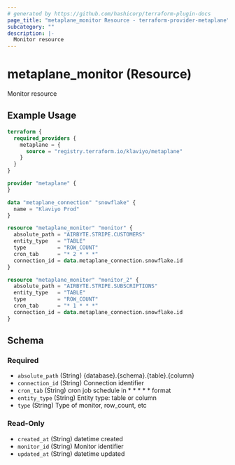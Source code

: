 ```yaml
---
# generated by https://github.com/hashicorp/terraform-plugin-docs
page_title: "metaplane_monitor Resource - terraform-provider-metaplane"
subcategory: ""
description: |-
  Monitor resource
---
```


# metaplane_monitor (Resource)

Monitor resource

## Example Usage

```terraform
terraform {
  required_providers {
    metaplane = {
      source = "registry.terraform.io/klaviyo/metaplane"
    }
  }
}

provider "metaplane" {
}

data "metaplane_connection" "snowflake" {
  name = "Klaviyo Prod"
}

resource "metaplane_monitor" "monitor" {
  absolute_path = "AIRBYTE.STRIPE.CUSTOMERS"
  entity_type   = "TABLE"
  type          = "ROW_COUNT"
  cron_tab      = "* 2 * * *"
  connection_id = data.metaplane_connection.snowflake.id
}

resource "metaplane_monitor" "monitor_2" {
  absolute_path = "AIRBYTE.STRIPE.SUBSCRIPTIONS"
  entity_type   = "TABLE"
  type          = "ROW_COUNT"
  cron_tab      = "* 1 * * *"
  connection_id = data.metaplane_connection.snowflake.id
}
```

<!-- schema generated by tfplugindocs -->
## Schema

### Required

- `absolute_path` (String) {database}.{schema}.{table}.{column}
- `connection_id` (String) Connection identifier
- `cron_tab` (String) cron job schedule in * * * * * format
- `entity_type` (String) Entity type: table or column
- `type` (String) Type of monitor, row_count, etc

### Read-Only

- `created_at` (String) datetime created
- `monitor_id` (String) Monitor identifier
- `updated_at` (String) datetime updated


